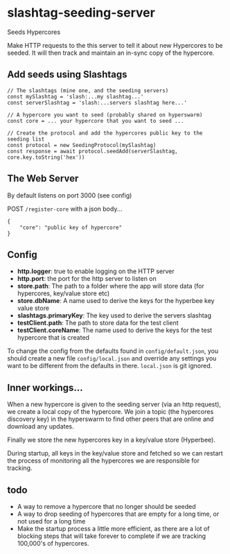 # slashtag-seeding-server

Seeds Hypercores

Make HTTP requests to the this server to tell it about new Hypercores to be seeded. It will then track and maintain an in-sync copy of the hypercore.

## Add seeds using Slashtags

```
// The slashtags (mine one, and the seeding servers)
const mySlashtag = 'slash:...my slashtag...'
const serverSlashtag = 'slash:...servers slashtag here...'

// A hypercore you want to seed (probably shared on hyperswarm)
const core = ... your hypercore that you want to seed ...

// Create the protocol and add the hypercores public key to the seeding list
const protocol = new SeedingProtocol(mySlashtag)
const response = await protocol.seedAdd(serverSlashtag, core.key.toString('hex'))
```

## The Web Server

By default listens on port 3000 (see config)

POST `/register-core` with a json body...
```
{
    "core": "public key of hypercore"
}
```

## Config

* **http.logger**: true to enable logging on the HTTP server
* **http.port**: the port for the http server to listen on
* **store.path**: The path to a folder where the app will store data (for hypercores, key/value store etc)
* **store.dbName**: A name used to derive the keys for the hyperbee key value store
* **slashtags.primaryKey**: The key used to derive the servers slashtag
* **testClient.path**: The path to store data for the test client
* **testClient.coreName**: The name used to derive the keys for the test hypercore that is created

To change the config from the defaults found in `config/default.json`, you should create a new file `config/local.json` and override any settings you want to be different from the defaults in there. `local.json` is git ignored.

## Inner workings...

When a new hypercore is given to the seeding server (via an http request), we create a local copy of the hypercore. We join a topic (the hypercores discovery key) in the hyperswarm to find other peers that are online and download any updates.

Finally we store the new hypercores key in a key/value store (Hyperbee).

During startup, all keys in the key/value store and fetched so we can restart the process of monitoring all the hypercores we are responsible for tracking.

## todo

* A way to remove a hypercore that no longer should be seeded
* A way to drop seeding of hypercores that are empty for a long time, or not used for a long time
* Make the startup process a little more efficient, as there are a lot of blocking steps that will take forever to complete if we are tracking 100,000's of hypercores.

